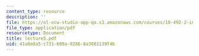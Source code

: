 ```yaml
---
content_type: resource
description: ''
file: https://ol-ocw-studio-app-qa.s3.amazonaws.com/courses/10-492-2-integrated-chemical-engineering-topics-i-introduction-to-biocatalysis-fall-2004/41a0e0a5c731609a92868a3081139f4b_lecture5.pdf
file_type: application/pdf
resourcetype: Document
title: lecture5.pdf
uid: 41a0e0a5-c731-609a-9286-8a3081139f4b
---
```

